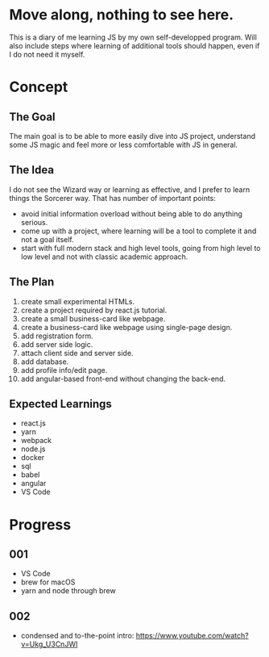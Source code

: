 # Move along, nothing to see here.
This is a diary of me learning JS by my own self-developped program. Will also include steps where learning of additional tools should happen, even if I do not need it myself.

# Concept
## The Goal
The main goal is to be able to more easily dive into JS project, understand some JS magic and feel more or less comfortable with JS in general.

## The Idea
I do not see the Wizard way or learning as effective, and I prefer to learn things the Sorcerer way. That has number of important points:
* avoid initial information overload without being able to do anything serious.
* come up with a project, where learning will be a tool to complete it and not a goal itself.
* start with full modern stack and high level tools, going from high level to low level and not with classic academic approach.

## The Plan
1. create small experimental HTMLs.
1. create a project required by react.js tutorial.
1. create a small business-card like webpage.
1. create a business-card like webpage using single-page design.
1. add registration form.
1. add server side logic.
1. attach client side and server side.
1. add database.
1. add profile info/edit page.
1. add angular-based front-end without changing the back-end.

## Expected Learnings
* react.js
* yarn
* webpack
* node.js
* docker
* sql
* babel
* angular
* VS Code


# Progress
## 001
* VS Code
* brew for macOS
* yarn and node through brew
## 002
* condensed and to-the-point intro: https://www.youtube.com/watch?v=Ukg_U3CnJWI
